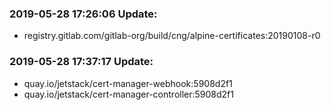 ### 2019-05-28 17:26:06 Update:

- registry.gitlab.com/gitlab-org/build/cng/alpine-certificates:20190108-r0
### 2019-05-28 17:37:17 Update:

- quay.io/jetstack/cert-manager-webhook:5908d2f1
- quay.io/jetstack/cert-manager-controller:5908d2f1
